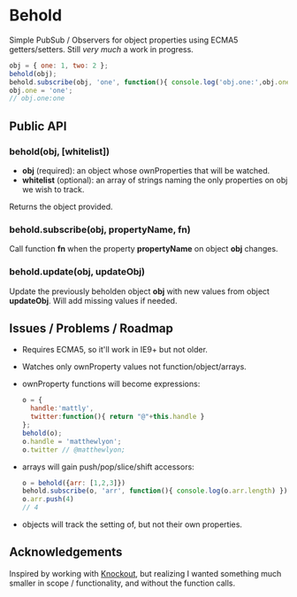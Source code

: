 # Behold

Simple PubSub / Observers for object properties using ECMA5 getters/setters.
Still *very much* a work in progress.

``` javascript
obj = { one: 1, two: 2 };
behold(obj);
behold.subscribe(obj, 'one', function(){ console.log('obj.one:',obj.one); });
obj.one = 'one';
// obj.one:one
```

## Public API

### behold(obj, [whitelist])

- **obj** (required): an object whose ownProperties that will be watched.
- **whitelist** (optional): an array of strings naming the only properties
  on obj we wish to track.

Returns the object provided.

### behold.subscribe(obj, propertyName, fn)

Call function **fn** when the property **propertyName** on object **obj**
changes.

### behold.update(obj, updateObj)

Update the previously beholden object **obj** with new values from object
**updateObj**. Will add missing values if needed.

## Issues / Problems / Roadmap

* Requires ECMA5, so it'll work in IE9+ but not older.
* Watches only ownProperty values not function/object/arrays.
* ownProperty functions will become expressions:

    ``` javascript
    o = {
      handle:'mattly',
      twitter:function(){ return "@"+this.handle }
    };
    behold(o);
    o.handle = 'matthewlyon';
    o.twitter // @matthewlyon;
    ```

* arrays will gain push/pop/slice/shift accessors:

    ``` javascript
    o = behold({arr: [1,2,3]})
    behold.subscribe(o, 'arr', function(){ console.log(o.arr.length) })
    o.arr.push(4)
    // 4
    ```

* objects will track the setting of, but not their own properties.

## Acknowledgements

Inspired by working with [Knockout][], but realizing I wanted something much
smaller in scope / functionality, and without the function calls.

[Knockout]: http://knockoutjs.com/
